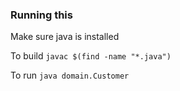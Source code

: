 ### Running this
Make sure java is installed

To build
`javac $(find -name "*.java")`

To run
`java domain.Customer`
